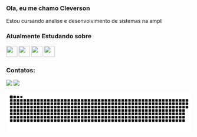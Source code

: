 ### Ola, eu me chamo Cleverson
Estou cursando analise e desenvolvimento de sistemas na ampli

### Atualmente Estudando sobre
<img src="https://cdn.jsdelivr.net/gh/devicons/devicon/icons/javascript/javascript-original.svg" width="30" height="30"/> <img src="https://cdn.jsdelivr.net/gh/devicons/devicon/icons/html5/html5-original.svg" width="30" height="30"/> <img src="https://cdn.jsdelivr.net/gh/devicons/devicon/icons/css3/css3-original.svg" width="30" height="30" /> <img src="https://cdn.jsdelivr.net/gh/devicons/devicon/icons/python/python-original.svg" width="30" height="30" />


### Contatos:

<div>
<a href="https://instagram.com/srclever_" target="_blank"><img src="https://img.shields.io/badge/-Instagram-%23E4405F?style=for-the-badge&logo=instagram&logoColor=white" target="_blank"></a>
<a href="https://www.linkedin.com/in/henriquescleverson" target="_blank"><img src="https://img.shields.io/badge/-LinkedIn-%230077B5?style=for-the-badge&logo=linkedin&logoColor=white" target="_blank"></a>   
  
  ![Snake animation](https://github.com/Cleverson-Henriques/Cleverson-Henriques/blob/output/github-contribution-grid-snake.svg)
  
</div>


